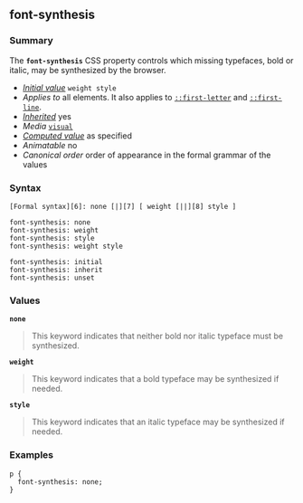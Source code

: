 ## font-synthesis

### Summary

The **`font-synthesis`** CSS property controls which missing typefaces, bold or italic, may be synthesized by the browser.

* _[Initial value][0]_ `weight style` 
* _Applies to_ all elements. It also applies to [`::first-letter`][1] and [`::first-line`][2]. 
* _[Inherited][3]_ yes 
* _Media_ [`visual`][4] 
* _[Computed value][5]_ as specified 
* _Animatable_ no 
* _Canonical order_ order of appearance in the formal grammar of the values

### Syntax

    [Formal syntax][6]: none [|][7] [ weight [||][8] style ]

    font-synthesis: none
    font-synthesis: weight
    font-synthesis: style
    font-synthesis: weight style
    
    font-synthesis: initial
    font-synthesis: inherit
    font-synthesis: unset
    

### Values

**`none`**

> This keyword indicates that neither bold nor italic typeface must be synthesized.

**`weight`**

> This keyword indicates that a bold typeface may be synthesized if needed.

**`style`**

> This keyword indicates that an italic typeface may be synthesized if needed.

### Examples

    p {
      font-synthesis: none;
    }



[0]: https://developer.mozilla.org/en/docs/CSS/initial_value
[1]: https://developer.mozilla.org/en/docs/Web/CSS/::first-letter "The ::first-letter CSS pseudo-element selects the first letter of the first line of a block, if it is not preceded by any other content (such as images or inline tables) on its line."
[2]: https://developer.mozilla.org/en/docs/Web/CSS/::first-line "The ::first-line CSS pseudo-element applies styles only to the first line of an element. The amount of the text on the first line depends of numerous factors, like the width of the elements or of the document, but also of the font size of the text. As all pseudo-elements, the selectors containing ::first-line does not match any real HTML element."
[3]: https://developer.mozilla.org/en/docs/CSS/inheritance
[4]: https://developer.mozilla.org/en/docs/CSS/@media#Media_groups
[5]: https://developer.mozilla.org/en/docs/CSS/computed_value
[6]: https://developer.mozilla.org/en/docs/CSS/Value_definition_syntax "CSS/Value_definition_syntax"
[7]: https://developer.mozilla.org/en/docs/CSS/Value_definition_syntax#Single_bar "Single bar: the two entities are optional, but exactly one must be present."
[8]: https://developer.mozilla.org/en/docs/CSS/Value_definition_syntax#Double_bar "Double bar: the two entities are optional, and may appear in any order."